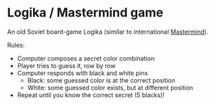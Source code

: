 # Logika / Mastermind game

An old Soviet board-game Logika (similar to international [Mastermind](https://en.wikipedia.org/wiki/Mastermind_(board_game))).

Rules:
* Computer composes a secret color combination
* Player tries to guess it, row by row
* Computer responds with black and white pins
  * Black: some guessed color is at the correct position
  * White: some guessed color exists, but at different position
* Repeat until you know the correct secret (5 blacks)!

